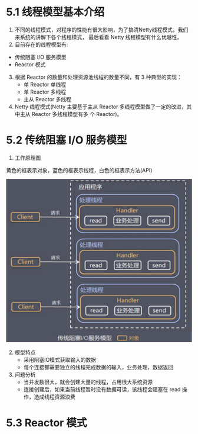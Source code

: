 # 5.1 线程模型基本介绍



1. 不同的线程模式，对程序的性能有很大影响，为了搞清Netty线程模式，我们来系统的讲解下各个线程模式，
  最后看看 Netty 线程模型有什么优越性。
2. 目前存在的线程模型有:
  * 传统阻塞 I/O 服务模型
  * Reactor 模式
3. 根据 Reactor 的数量和处理资源池线程的数量不同，有 3 种典型的实现：
   * 单 Reactor 单线程
   * 单 Reactor 多线程
   * 主从 Reactor 多线程
4. Netty 线程模式(Netty 主要基于主从 Reactor 多线程模型做了一定的改进，其中主从 Reactor 多线程模型有多 个 Reactor)。



# 5.2 传统阻塞 I/O 服务模型



1. 工作原理图

黄色的框表示对象，蓝色的框表示线程，白色的框表示方法(API)

![image-20191226225615658](images/image-20191226225615658.png)

2. 模型特点
   * 采用阻塞IO模式获取输入的数据
   * 每个连接都需要独立的线程完成数据的输入，业务处理，数据返回
3. 问题分析
   * 当并发数很大，就会创建大量的线程，占用很大系统资源
   * 连接创建后，如果当前线程暂时没有数据可读，该线程会阻塞在 read 操作，造成线程资源浪费



# 5.3 Reactor 模式